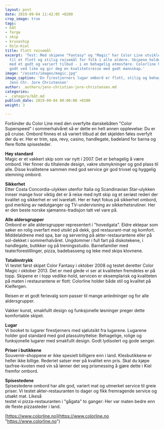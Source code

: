 ```yaml
---
layout: post
date: 2019-09-04 11:42:05 +0200
crop_image: true
tags:
- båt
- ferge
- skip
- kruseship
- Oslo-Kiel
title: Flott reisemål
excerpt: 'Test: Med skipene "Fantasy" og "Magic" har Color Line utviklet Oslo-Kiel-fergen
  til et flott og stilig reisemål for folk i alle aldere. Skipene holder høy standard
  med et godt og variert tilbud - i en behagelig atmosfære. Colorline holder skipene
  godt ved like og gir deg en kvalitetsreise med godt mannskap.'
image: "/assets/images/magic.jpg"
image_caption: 'En firestjerners lugar ombord er flott, stilig og behagelig. Foto:
  Jens Chr. Jore Christensen'
author: _authors/jens-christian-jore-christensen.md
categories:
- _category/båt.md
publish_date: 2019-09-04 00:00:00 +0200
weight: 3

---
```

Forbinder du Color Line med den overfylte danskebåten "Color Superspeed" i sommerhalvåret så er dette en helt annen opplevelse: Du er på cruise. Ombord finnes et så variert tilbud at det skjelden føles overfylt der du er. Her er trim, spa, revy, casino, handlegate, badeland for barna og flere flotte spisesteder.

**Høy standard**  
Magic er et vakkert skip som var nytt i 2007. Det er behagelig å være ombord. Her finner du tiltalende design, vakre utsmykninger og god plass til alle. Disse kvalitetene sammen med god service gir god trivsel og hyggelig stemning ombord.

**Sikkerhet**  
Etter Costa Concordia-ulykken utenfor Italia og Scandinavian Star-ulykken innser mange hvor viktig det er å reise med nytt skip og et seriøst rederi der kvalitet og sikkerhet er vel ivaretatt. Her er høyt fokus på sikkerhet ombord, god merking av nødutganger og TV-undervisning av sikkerhetsrutiner. Her er den beste norske sjømanns-tradisjon tatt vel vare på.

**Alle aldersgrupper**  
Ombord er alle aldersgrupper representert i "hovedgata". Eldre ektepar som søker en rolig overfart med utsikt på dekk, god restaurant-mat og komfort. Middelaldrene med spa, bar og servering på akter-restaurantene eller på sol-dekket i sommerhalvåret. Ungdommer i full fart på diskotekene, i handlegate, butikker og på treningsstudio. Barnefamilier med teaterforestillinger, pizza, badebasseng og leke med skips klovnene.

**Totalinntrykk**  
Vi testet først skipet Color Fantasy i oktober 2008 og testet deretter Color Magic i oktober 2013. Det er med glede vi ser at kvaliteten fremdeles er på topp. Skipene er i topp vedlike-hold, servicen er eksemplarisk og kvaliteten på maten i restaurantene er flott: Colorline holder både stil og kvalitet på Kielfergen.

Reisen er et godt ferievalg som passer til mange anledninger og for alle aldersgrupper.

Vakker kunst, smakfullt design og funksjonelle løsninger preger dette komfortable skipet.

**Lugar**  
Vi booket to lugarer firestjerners med sjølutsikt fra lugarene. Lugarene holder god standard med god plassutnyttelse: Behagelige, rolige og funksjonelle lugarer med smakfullt design. Godt lydisolert og gode senger.

**Priser i butikkene**  
Souvernir-shoppene er ikke spesielt billigere enn i land. Klesbutikkene er heller ikke billige. Rederiet satser mer på kvalitet enn pris. Skal du kjøpe taxfree-kvoten med vin så lønner det seg prismessing å gjøre dette i Kiel fremfor ombord.

**Spisestedene**  
Spisestedene ombord har alle god, variert mat og utmerket service til greie priser. Vi testet akter-restauranten to dager og fikk fremragende service og utsøkt mat. Likeså  
testet vi pizza-restauranten i "gågata" to ganger: Her var maten bedre enn de fleste pizzasteder i land.

[https://www.colorline.no](https://www.colorline.no "https://www.colorline.no")